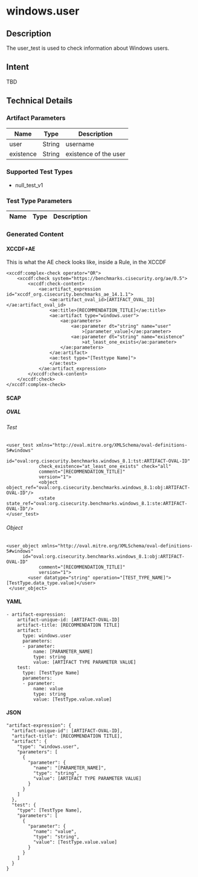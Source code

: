 # windows.user

## Description
The user_test is used to check information about Windows users.

## Intent
TBD

## Technical Details
### Artifact Parameters
| Name                  |Type    | Description |
| ----------------------|--------| ----------- |
| user | String | username	|
| existence | String | existence of the user |

### Supported Test Types
- null_test_v1

### Test Type Parameters
| Name                  |Type    | Description |
| ----------------------|--------| ----------- |

### Generated Content
#### XCCDF+AE
This is what the AE check looks like, inside a Rule, in the XCCDF

```
<xccdf:complex-check operator="OR">
    <xccdf:check system="https://benchmarks.cisecurity.org/ae/0.5">
        <xccdf:check-content>
            <ae:artifact_expression id="xccdf_org.cisecurity.benchmarks_ae_14.1.1">
                <ae:artifact_oval_id>[ARTIFACT_OVAL_ID]</ae:artifact_oval_id>
                <ae:title>[RECOMMENDATION_TITLE]</ae:title>
                <ae:artifact type="windows.user">
                    <ae:parameters>
                        <ae:parameter dt="string" name="user"
                            >[parameter_value]</ae:parameter>
                        <ae:parameter dt="string" name="existence"
                            >at_least_one_exists</ae:parameter>
                    </ae:parameters>
                </ae:artifact>
                <ae:test type="[Testtype Name]">
                </ae:test>
            </ae:artifact_expression>
        </xccdf:check-content>
    </xccdf:check>
</xccdf:complex-check>
```

#### SCAP

##### OVAL
###### Test

```
<user_test xmlns="http://oval.mitre.org/XMLSchema/oval-definitions-5#windows"
            id="oval:org.cisecurity.benchmarks.windows_8.1:tst:ARTIFACT-OVAL-ID"
            check_existence="at_least_one_exists" check="all"
            comment="[RECOMMENDATION_TITLE]"
            version="1">
            <object object_ref="oval:org.cisecurity.benchmarks.windows_8.1:obj:ARTIFACT-OVAL-ID"/>
            <state state_ref="oval:org.cisecurity.benchmarks.windows_8.1:ste:ARTIFACT-OVAL-ID"/>
</user_test>
```

###### Object

```
<user_object xmlns="http://oval.mitre.org/XMLSchema/oval-definitions-5#windows"
      id="oval:org.cisecurity.benchmarks.windows_8.1:obj:ARTIFACT-OVAL-ID"
            comment="[RECOMMENDATION_TITLE]"
            version="1">
        <user datatype="string" operation="[TEST_TYPE_NAME]">[TestType.data_type.value]</user>       
 </user_object>
```

#### YAML

```
- artifact-expression:
    artifact-unique-id: [ARTIFACT-OVAL-ID]
    artifact-title: [RECOMMENDATION TITLE]
    artifact:
      type: windows.user
      parameters:
      - parameter: 
          name: [PARAMETER_NAME]
          type: string
          value: [ARTIFACT TYPE PARAMETER VALUE]
    test:
      type: [TestType Name]
      parameters:
      - parameter:
          name: value
          type: string
          value: [TestType.value.value]
```

#### JSON

```
"artifact-expression": {
  "artifact-unique-id": [ARTIFACT-OVAL-ID],
  "artifact-title": [RECOMMENDATION TITLE],
  "artifact": {
    "type": "windows.user",
    "parameters": [
      {
        "parameter": {
          "name": "[PARAMETER_NAME]",
          "type": "string",
          "value": [ARTIFACT TYPE PARAMETER VALUE]
        }
      }
    ]
  },
  "test": {
    "type": [TestType Name],
    "parameters": [
      {
        "parameter": {
          "name": "value",
          "type": "string",
          "value": [TestType.value.value]
        }
      }
    ]
  }
}
``` 